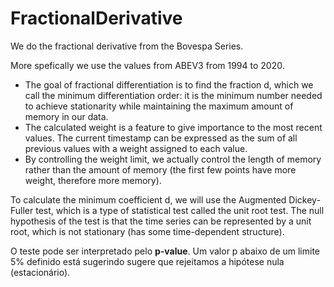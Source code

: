 # FractionalDerivative

We do the fractional derivative from the Bovespa Series.

More spefically we use the values from ABEV3 from 1994 to 2020. 

- The goal of fractional differentiation is to find the fraction d, which we call the minimum differentiation order: it is the minimum number needed to achieve stationarity while maintaining the maximum amount of memory in our data.
- The calculated weight is a feature to give importance to the most recent values. The current timestamp can be expressed as the sum of all previous values with a weight assigned to each value. 
- By controlling the weight limit, we actually control the length of memory rather than the amount of memory (the first few points have more weight, therefore more memory).

To calculate the minimum coefficient d, we will use the Augmented Dickey-Fuller test, which is a type of statistical test called the unit root test. The null hypothesis of the test is that the time series can be represented by a unit root, which is not stationary (has some time-dependent structure).

O teste pode ser interpretado pelo  **p-value**. Um valor p abaixo de um limite 5% definido está sugerindo sugere que rejeitamos a hipótese nula (estacionário).


